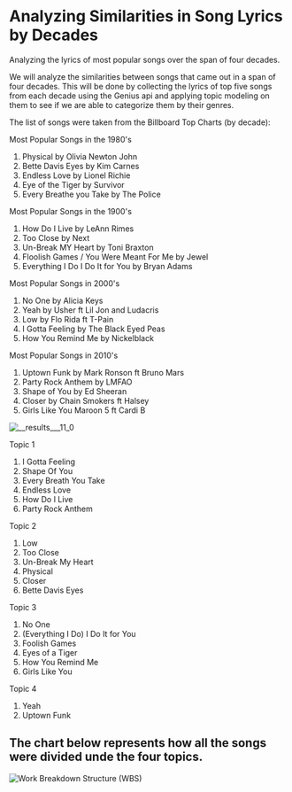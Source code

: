 # Analyzing Similarities in Song Lyrics by Decades
 Analyzing the lyrics of most popular songs over the span of four decades.

We will analyze the similarities between songs that came out in a span of four decades. This will be done by collecting the lyrics of top five songs from each decade using the Genius api and applying topic modeling on them to see if we are able to categorize them by their genres.

The list of songs were taken from the Billboard Top Charts (by decade):

Most Popular Songs in the 1980's
1) Physical by Olivia Newton John
2) Bette Davis Eyes by Kim Carnes
3) Endless Love by Lionel Richie
4) Eye of the Tiger by Survivor
5) Every Breathe you Take by The Police

Most Popular Songs in the 1900's
1) How Do I Live by LeAnn Rimes
2) Too Close by Next
3) Un-Break MY Heart by Toni Braxton
4) Floolish Games / You Were Meant For Me by Jewel
5) Everything I Do I Do It for You by Bryan Adams

Most Popular Songs in 2000's
1) No One by Alicia Keys
2) Yeah by Usher ft Lil Jon and Ludacris
3) Low by Flo Rida ft T-Pain
4) I Gotta Feeling by The Black Eyed Peas
5) How You Remind Me by Nickelblack

Most Popular Songs in 2010's
1) Uptown Funk by Mark Ronson ft Bruno Mars
2) Party Rock Anthem by LMFAO
3) Shape of You by Ed Sheeran
4) Closer by Chain Smokers ft Halsey
5) Girls Like You Maroon 5 ft Cardi B

![__results___11_0](https://user-images.githubusercontent.com/52931904/84821692-5b6ab680-afd0-11ea-9af4-94d0f7f103ac.png)

Topic 1
1) I Gotta Feeling 
2) Shape Of You
3) Every Breath You Take
4) Endless Love
5) How Do I Live
6) Party Rock Anthem

Topic 2
1) Low
2) Too Close
3) Un-Break My Heart
4) Physical
5) Closer
6) Bette Davis Eyes

Topic 3
1) No One
2) (Everything I Do) I Do It for You
3) Foolish Games
4) Eyes of a Tiger
5) How You Remind Me
6) Girls Like You

Topic 4
1) Yeah
2) Uptown Funk


## The chart below represents how all the songs were divided unde the four topics.
![Work Breakdown Structure (WBS)](https://user-images.githubusercontent.com/52931904/84821368-dda6ab00-afcf-11ea-8224-1590305cee52.png)
